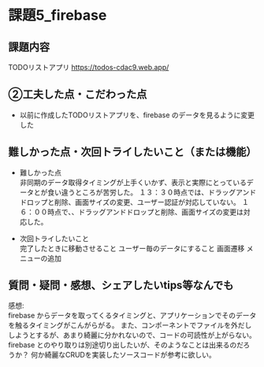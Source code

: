 # 課題5_firebase

## 課題内容

TODOリストアプリ
https://todos-cdac9.web.app/

## ②工夫した点・こだわった点

- 以前に作成したTODOリストアプリを、firebase のデータを見るように変更した

## 難しかった点・次回トライしたいこと（または機能）

- 難しかった点  
非同期のデータ取得タイミングが上手くいかず、表示と実際にとっているデータとが食い違うところが苦労した。
１３：３０時点では、ドラッグアンドドロップと削除、画面サイズの変更、ユーザー認証が対応していない。
１６：００時点で、、ドラッグアンドドロップと削除、画面サイズの変更は対応した。

- 次回トライしたいこと  
完了したときに移動させること
ユーザー毎のデータにすること
画面遷移
メニューの追加

## 質問・疑問・感想、シェアしたいtips等なんでも
感想:  
firebase からデータを取ってくるタイミングと、アプリケーションでそのデータを触るタイミングがこんがらがる。
また、コンポーネントでファイルを外だししようとするが、あまり綺麗に分かれないので、コードの可読性が上がらない。
firebase とのやり取りは別途切り出したいが、そのようなことは出来るのだろうか？
何か綺麗なCRUDを実装したソースコードが参考に欲しい。
